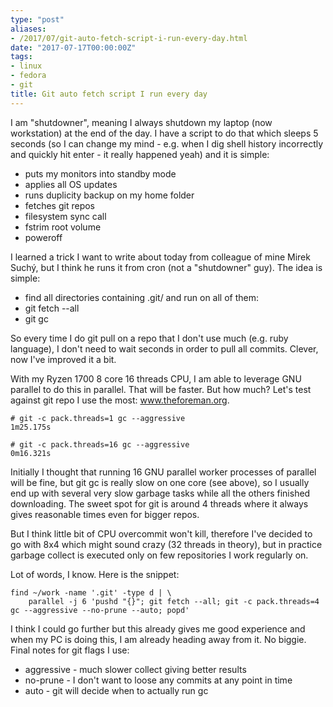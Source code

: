 ```yaml
---
type: "post"
aliases:
- /2017/07/git-auto-fetch-script-i-run-every-day.html
date: "2017-07-17T00:00:00Z"
tags:
- linux
- fedora
- git
title: Git auto fetch script I run every day
---
```


I am "shutdowner", meaning I always shutdown my laptop (now workstation) at
the end of the day. I have a script to do that which sleeps 5 seconds (so I
can change my mind - e.g. when I dig shell history incorrectly and quickly hit
enter - it really happened yeah) and it is simple:

* puts my monitors into standby mode
* applies all OS updates
* runs duplicity backup on my home folder
* fetches git repos
* filesystem sync call
* fstrim root volume
* poweroff

I learned a trick I want to write about today from colleague of mine Mirek
Suchý, but I think he runs it from cron (not a "shutdowner" guy). The idea is
simple:

* find all directories containing .git/ and run on all of them:
* git fetch --all
* git gc

So every time I do git pull on a repo that I don't use much (e.g. ruby
language), I don't need to wait seconds in order to pull all commits. Clever,
now I've improved it a bit.

With my Ryzen 1700 8 core 16 threads CPU, I am able to leverage GNU parallel
to do this in parallel. That will be faster. But how much? Let's test against
git repo I use the most: www.theforeman.org.

    # git -c pack.threads=1 gc --aggressive
    1m25.175s

    # git -c pack.threads=16 gc --aggressive
    0m16.321s

Initially I thought that running 16 GNU parallel worker processes of parallel
will be fine, but git gc is really slow on one core (see above), so I usually
end up with several very slow garbage tasks while all the others finished
downloading. The sweet spot for git is around 4 threads where it always gives
reasonable times even for bigger repos.

But I think little bit of CPU overcommit won't kill, therefore I've decided to
go with 8x4 which might sound crazy (32 threads in theory), but in practice
garbage collect is executed only on few repositories I work regularly on.

Lot of words, I know. Here is the snippet:

    find ~/work -name '.git' -type d | \
        parallel -j 6 'pushd "{}"; git fetch --all; git -c pack.threads=4 gc --aggressive --no-prune --auto; popd'

I think I could go further but this already gives me good experience and when
my PC is doing this, I am already heading away from it. No biggie. Final notes
for git flags I use:

* aggressive - much slower collect giving better results
* no-prune - I don't want to loose any commits at any point in time
* auto - git will decide when to actually run gc

